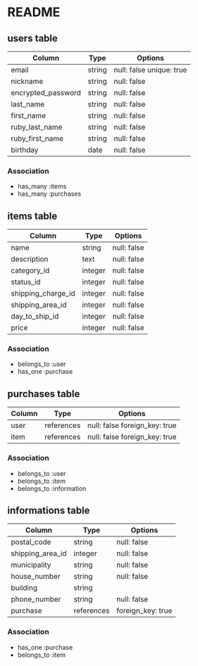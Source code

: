 # README

## users table

| Column                | Type       | Options                  |
|-----------------------|------------|--------------------------|
| email                 | string     | null: false unique: true |
| nickname              | string     | null: false              |
| encrypted_password    | string     | null: false              |
| last_name             | string     | null: false              |
| first_name            | string     | null: false              |
| ruby_last_name        | string     | null: false              |
| ruby_first_name       | string     | null: false              |
| birthday              | date       | null: false              |

### Association

* has_many :items
* has_many :purchases

## items table

| Column               | Type        | Options     |
|----------------------|-------------|-------------|
| name                 | string      | null: false |
| description          | text        | null: false |
| category_id          | integer     | null: false |
| status_id            | integer     | null: false |
| shipping_charge_id   | integer     | null: false |
| shipping_area_id     | integer     | null: false |
| day_to_ship_id       | integer     | null: false |
| price                | integer     | null: false |

### Association

* belongs_to :user
* has_one :purchase

## purchases table

| Column          | Type        | Options                       |
|-----------------|-------------|-------------------------------|
| user            | references  | null: false foreign_key: true |
| item            | references  | null: false foreign_key: true |

### Association

* belongs_to :user
* belongs_to :item
* belongs_to :information

## informations table

| Column            | Type        | Options           |
|-------------------|-------------|-------------------|
| postal_code       | string      | null: false       |
| shipping_area_id  | integer     | null: false       |
| municipality      | string      | null: false       |
| house_number      | string      | null: false       |
| building          | string      |                   |
| phone_number      | string      | null: false       |
| purchase          | references  | foreign_key: true |

### Association

* has_one :purchase
* belongs_to :item
